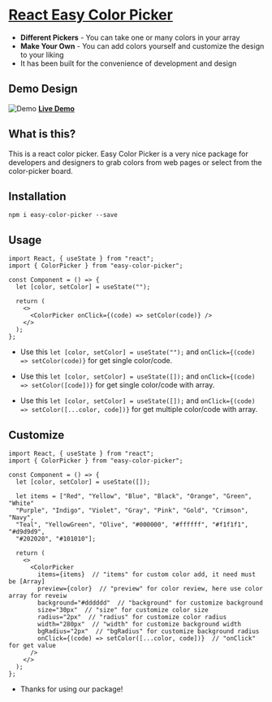 # [React Easy Color Picker](http://mahfuj.me/)

* **Different Pickers** - You can take one or many colors in your array
* **Make Your Own** - You can add colors yourself and customize the design to your liking
* It has been built for the convenience of development and design

## Demo Design
![Demo](https://gcdnb.pbrd.co/images/aePPPObvnWlB.png)
[**Live Demo**](http://mahfuj.me/)

## What is this?

This is a react color picker. Easy Color Picker is a very nice package for developers and designers to grab colors from web pages or select from the color-picker board.

## Installation

```
npm i easy-color-picker --save
```

## Usage

```
import React, { useState } from "react";
import { ColorPicker } from "easy-color-picker";

const Component = () => {
  let [color, setColor] = useState("");

  return (
    <>
      <ColorPicker onClick={(code) => setColor(code)} />
    </>
  );
};
```

* Use this `let [color, setColor] = useState("");` and `onClick={(code) => setColor(code)}` for get single color/code.

* Use this `let [color, setColor] = useState([]);` and `onClick={(code) => setColor([code])}` for get single color/code with array.

* Use this `let [color, setColor] = useState([]);` and `onClick={(code) => setColor([...color, code])}` for get multiple color/code with array.

## Customize

```
import React, { useState } from "react";
import { ColorPicker } from "easy-color-picker";

const Component = () => {
  let [color, setColor] = useState([]);

  let items = ["Red", "Yellow", "Blue", "Black", "Orange", "Green", "White"
  "Purple", "Indigo", "Violet", "Gray", "Pink", "Gold", "Crimson", "Navy",
  "Teal", "YellowGreen", "Olive", "#000000", "#ffffff", "#f1f1f1", "#d9d9d9",
  "#202020", "#101010"];

  return (
    <>
      <ColorPicker
        items={items}  // "items" for custom color add, it need must be [Array]
        preview={color}  // "preview" for color review, here use color array for reveiw
        background="#dddddd"  // "background" for customize background
        size="30px"  // "size" for customize color size
        radius="2px"  // "radius" for customize color radius
        width="280px"  // "width" for customize background width
        bgRadius="2px"  // "bgRadius" for customize background radius
        onClick={(code) => setColor([...color, code])}  // "onClick" for get value
      />
    </>
  );
};
```

* Thanks for using our package!
